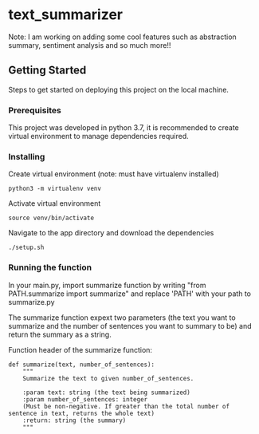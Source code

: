 # text_summarizer

Note: I am working on adding some cool features such as abstraction summary, sentiment analysis and so much more!!

## Getting Started
Steps to get started on deploying this project on the local machine.

### Prerequisites
This project was developed in python 3.7, it is recommended to create virtual environment to manage dependencies required.

### Installing
Create virtual environment (note: must have virtualenv installed)

```python3 -m virtualenv venv```

Activate virtual environment 

```source venv/bin/activate```

Navigate to the app directory and download the dependencies

```./setup.sh```

### Running the function
In your main.py, import summarize function by writing "from PATH.summarize import summarize" and replace 'PATH' with your path to summarize.py

The summarize function expext two parameters (the text you want to summarize and the number of sentences you want to summary to be) and return the summary as a string.

Function header of the summarize function:
```
def summarize(text, number_of_sentences):
    """
    Summarize the text to given number_of_sentences.

    :param text: string (the text being summarized)
    :param number_of_sentences: integer 
    (Must be non-negative. If greater than the total number of sentence in text, returns the whole text)
    :return: string (the summary)
    """
```

